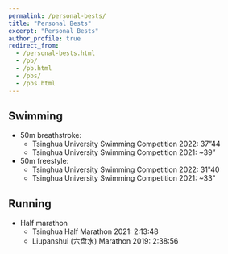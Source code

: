 ```yaml
---
permalink: /personal-bests/
title: "Personal Bests"
excerpt: "Personal Bests"
author_profile: true
redirect_from: 
  - /personal-bests.html
  - /pb/
  - /pb.html
  - /pbs/
  - /pbs.html
---
```


## Swimming
- 50m breathstroke:
  - Tsinghua University Swimming Competition 2022: 37”44
  - Tsinghua University Swimming Competition 2021: ~39”
- 50m freestyle: 
  - Tsinghua University Swimming Competition 2022: 31"40
  - Tsinghua University Swimming Competition 2021: ~33"


## Running
- Half marathon
  - Tsinghua Half Marathon 2021: 2:13:48
  - Liupanshui (六盘水) Marathon 2019: 2:38:56
